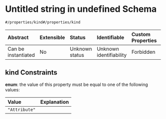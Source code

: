 # Untitled string in undefined Schema

```txt
#/properties/kind#/properties/kind
```



| Abstract            | Extensible | Status         | Identifiable            | Custom Properties | Additional Properties | Access Restrictions | Defined In                                                                  |
| :------------------ | :--------- | :------------- | :---------------------- | :---------------- | :-------------------- | :------------------ | :-------------------------------------------------------------------------- |
| Can be instantiated | No         | Unknown status | Unknown identifiability | Forbidden         | Allowed               | none                | [attribute.json*](../../../../ocf-spec/0.0.1/schema/attribute.json "open original schema") |

## kind Constraints

**enum**: the value of this property must be equal to one of the following values:

| Value         | Explanation |
| :------------ | :---------- |
| `"Attribute"` |             |
